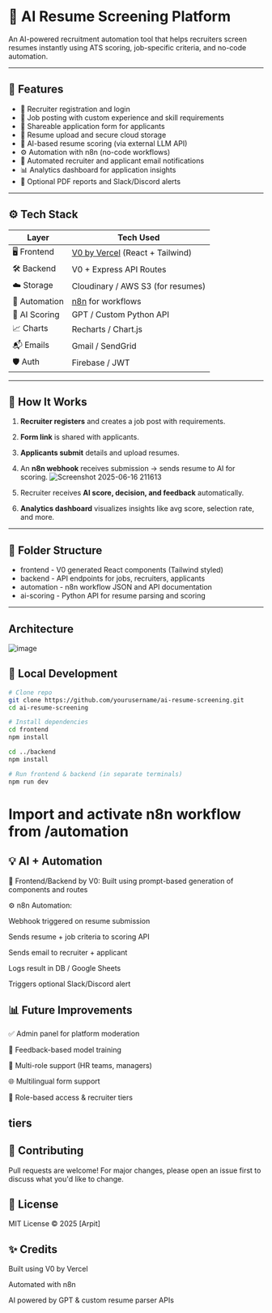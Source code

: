 # 🧠 AI Resume Screening Platform

An AI-powered recruitment automation tool that helps recruiters screen resumes instantly using ATS scoring, job-specific criteria, and no-code automation.

---

## 🚀 Features

- 📝 Recruiter registration and login
- 📄 Job posting with custom experience and skill requirements
- 🔗 Shareable application form for applicants
- 📂 Resume upload and secure cloud storage
- 🤖 AI-based resume scoring (via external LLM API)
- ⚙️ Automation with n8n (no-code workflows)
- 📧 Automated recruiter and applicant email notifications
- 📊 Analytics dashboard for application insights
- 🧾 Optional PDF reports and Slack/Discord alerts

---

## ⚙️ Tech Stack

| Layer        | Tech Used                      |
|-------------|---------------------------------|
| 🖥 Frontend   | [V0 by Vercel](https://v0.dev) (React + Tailwind) |
| 🛠 Backend    | V0 + Express API Routes        |
| ☁️ Storage    | Cloudinary / AWS S3 (for resumes) |
| 🔄 Automation | [n8n](https://n8n.io) for workflows |
| 🧠 AI Scoring | GPT / Custom Python API        |
| 📈 Charts     | Recharts / Chart.js            |
| 📬 Emails     | Gmail / SendGrid               |
| 🛡 Auth       | Firebase / JWT                 |

---

## 🧩 How It Works

1. **Recruiter registers** and creates a job post with requirements.
2. **Form link** is shared with applicants.
3. **Applicants submit** details and upload resumes.
4. An **n8n webhook** receives submission → sends resume to AI for scoring.
![Screenshot 2025-06-16 211613](https://github.com/user-attachments/assets/a6e9ef80-125e-41f8-a499-1943cb0cb18f)

5. Recruiter receives **AI score, decision, and feedback** automatically.
6. **Analytics dashboard** visualizes insights like avg score, selection rate, and more.

---

## 📂 Folder Structure

- frontend - V0 generated React components (Tailwind styled)
- backend - API endpoints for jobs, recruiters, applicants
-   automation - n8n workflow JSON and API documentation
 -  ai-scoring - Python API for resume parsing and scoring

---
## Architecture
![image](https://github.com/user-attachments/assets/b72c0ff7-330d-41d2-8f01-2e26ef4ccdba)

## 🧪 Local Development

```bash
# Clone repo
git clone https://github.com/yourusername/ai-resume-screening.git
cd ai-resume-screening

# Install dependencies
cd frontend
npm install

cd ../backend
npm install

# Run frontend & backend (in separate terminals)
npm run dev
```
# Import and activate n8n workflow from /automation
## 💡 AI + Automation
🔮 Frontend/Backend by V0: Built using prompt-based generation of components and routes

⚙️ n8n Automation:

Webhook triggered on resume submission

Sends resume + job criteria to scoring API

Sends email to recruiter + applicant

Logs result in DB / Google Sheets

Triggers optional Slack/Discord alert
## 📊 Future Improvements
✅ Admin panel for platform moderation

🧠 Feedback-based model training

📁 Multi-role support (HR teams, managers)

🌐 Multilingual form support

🔐 Role-based access & recruiter tiers
## tiers

## 🙌 Contributing
Pull requests are welcome! For major changes, please open an issue first to discuss what you'd like to change.

## 📜 License
MIT License © 2025 [Arpit]
## ✨ Credits
Built using V0 by Vercel

Automated with n8n

AI powered by GPT & custom resume parser APIs
